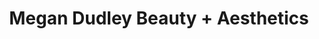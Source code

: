 ---
title: "Megan Dudley Beauty + Aesthetics"
url: /zanesville/megan-dudley-beauty-aesthetics/
shop: Kosmetik
---